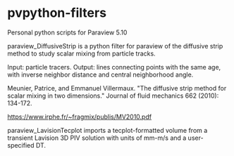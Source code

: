 # pvpython-filters
Personal python scripts for Paraview 5.10

paraview_DiffusiveStrip is a python filter for paraview of the diffusive strip method to study scalar mixing from particle tracks. 

Input: particle tracers. Output: lines connecting points with the same age, with inverse neighbor distance and central neighborhood angle. 



Meunier, Patrice, and Emmanuel Villermaux. "The diffusive strip method for scalar mixing in two dimensions." Journal of fluid mechanics 662 (2010): 134-172.

https://www.irphe.fr/~fragmix/publis/MV2010.pdf

paraview_LavisionTecplot imports a tecplot-formatted volume from a transient Lavision 3D PIV solution with units of mm-m/s and a user-specified DT. 

